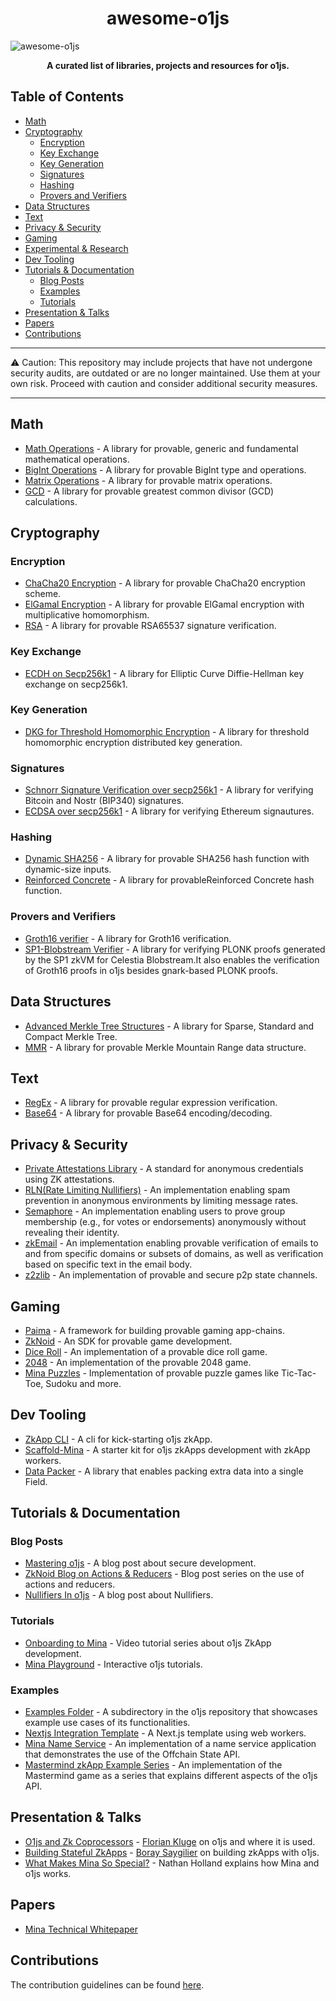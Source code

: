 <h1 align="center"> awesome-o1js</h1>

![awesome-o1js](https://github.com/user-attachments/assets/b9c8bccc-a1cd-4d9f-80a3-6b11029146a0)

**<p align="center">A curated list of libraries, projects and resources for o1js.</p>**

## Table of Contents


- [Math](#math)
- [Cryptography](#cryptography)
    - [Encryption](#encryption)
    - [Key Exchange](#key-exchange)
    - [Key Generation](#key-generation)
    - [Signatures](#signatures)
    - [Hashing](#hashing)
    - [Provers and Verifiers](#provers-and-verifiers)
- [Data Structures](#data-structures)
- [Text](#text)
- [Privacy & Security](#privacy--security)
- [Gaming](#gaming)
- [Experimental & Research](#experimental--research)
- [Dev Tooling](#dev-tooling)
- [Tutorials & Documentation](#tutorials--documentation)
    - [Blog Posts](#blog-posts)
    - [Examples](#examples)
    - [Tutorials](#tutorials)
- [Presentation & Talks](#presentation--talks)
- [Papers](#papers)
- [Contributions](#contributions)

---

:warning: Caution: This repository may include projects that have not undergone security audits, are outdated or are no longer maintained. Use them at your own risk. Proceed with caution and consider additional security measures.

---

## Math

- [Math Operations](https://github.com/yunus433/o1js-math) - A library for provable, generic and fundamental mathematical operations.
- [BigInt Operations](https://github.com/boray/o1js-bigint)  - A library for provable BigInt type and operations.
- [Matrix Operations](https://github.com/Vishalkulkarni45/o1js-matrix) - A library for provable matrix operations.
- [GCD](https://github.com/PaimaStudios/o1js-gcd)  - A library for provable greatest common divisor (GCD) calculations.

## Cryptography

### Encryption

- [ChaCha20 Encryption](https://github.com/0x471/o1js-chacha20/tree/main) - A library for provable ChaCha20 encryption scheme.
- [ElGamal Encryption](https://github.com/Trivo25/o1js-elgamal) -  A library for provable ElGamal encryption with multiplicative homomorphism.
- [RSA](https://github.com/Shigoto-dev19/o1js-rsa/tree/main) - A library for provable RSA65537 signature verification.

### Key Exchange

- [ECDH on Secp256k1](https://github.com/0x471/o1js-ecdh-secp256k1) - A library for Elliptic Curve Diffie-Hellman key exchange on secp256k1.

### Key Generation

- [DKG for Threshold Homomorphic Encryption](https://github.com/auxo-zk/Distributed-key-generation) - A library for threshold homomorphic encryption distributed key generation.

### Signatures

- [Schnorr Signature Verification over secp256k1](https://github.com/0x471/o1js-schnorr-secp256k1) - A library for verifying Bitcoin and Nostr (BIP340) signatures.
- [ECDSA over secp256k1](https://github.com/45930/ethereum-mina-signatures) -  A library for verifying Ethereum signautures.

### Hashing

- [Dynamic SHA256](https://github.com/Shigoto-dev19/o1js-dynamic-sha256) - A library for provable SHA256 hash function with dynamic-size inputs.
- [Reinforced Concrete](https://github.com/rymnc/reinforced-concrete-impls/) - A library for provableReinforced Concrete hash function.

### Provers and Verifiers

- [Groth16 verifier](https://github.com/onurinanc/o1js-groth16) - A library for Groth16 verification.
- [ SP1-Blobstream Verifier](https://github.com/geometers/o1js-blobstream) - A library for verifying PLONK proofs generated by the SP1 zkVM for Celestia Blobstream.It also enables the verification of Groth16 proofs in o1js besides gnark-based PLONK proofs.
  
## Data Structures

- [Advanced Merkle Tree Structures](https://github.com/plus3-labs/o1js-merkle) - A library for Sparse, Standard and Compact Merkle Tree.
- [MMR](https://github.com/codekaya/Mina_MMR) - A library for provable Merkle Mountain Range data structure.
  
## Text

- [RegEx](https://github.com/Shigoto-dev19/zk-regex-o1js) -  A library for provable regular expression verification.
- [Base64](https://github.com/Shigoto-dev19/o1js-base64/tree/main) - A library for provable Base64 encoding/decoding.

## Privacy & Security

- [Private Attestations Library](https://github.com/zksecurity/mina-attestations) - A standard for anonymous credentials using ZK attestations.
- [RLN(Rate Limiting Nullifiers)](https://github.com/0x471/o1js-rln) - An implementation enabling spam prevention in anonymous environments by limiting message rates.
- [Semaphore](https://github.com/Socialcap-app/semaphore-sdk) - An implementation enabling users to prove group membership (e.g., for votes or endorsements) anonymously without revealing their identity.
- [zkEmail](https://github.com/Shigoto-dev19/zk-email-o1js) - An implementation enabling provable verification of emails to and from specific domains or subsets of domains, as well as verification based on specific text in the email body.
- [z2zlib](https://github.com/Yeshilabs/z2zlib/tree/version/0.0.1) - An implementation of provable and secure p2p state channels.

## Gaming

- [Paima](https://github.com/PaimaStudios/paima-engine) - A framework for building provable gaming app-chains.
- [ZkNoid](https://github.com/ZkNoid/store) - An SDK for provable game development.
- [Dice Roll](https://github.com/YofiY/zk-dice-roll) - An implementation of a provable dice roll game.
- [2048](https://github.com/Chomtana/2048-o1js) - An implementation of the provable 2048 game.
- [Mina Puzzles](https://github.com/0xStruct/mina-puzzles) - Implementation of provable puzzle games like Tic-Tac-Toe, Sudoku and more.

## Dev Tooling

- [ZkApp CLI](https://github.com/o1-labs/zkapp-cli) - A cli for kick-starting o1js zkApp. 
- [Scaffold-Mina](https://github.com/DeMonkeyCoder/scaffold-mina) - A starter kit for o1js zkApps development with zkApp workers.
- [Data Packer](https://github.com/45930/o1js-pack) - A library that enables packing extra data into a single Field.
  
## Tutorials & Documentation

### Blog Posts
- [Mastering o1js](https://medium.com/veridise/mastering-o1js-on-mina-four-key-strategies-for-secure-development-fff3a3f4f6d1) - A blog post about secure development.
- [ZkNoid Blog on Actions & Reducers](https://medium.com/zknoid/mina-action-reducers-guide-why-we-need-them-81b6836c1700) - Blog post series on the use of actions and reducers.
- [Nullifiers In o1js](https://www.o1labs.org/blog/the-many-saints-of-privacy-nullifiers-in-o1js) - A blog post about Nullifiers.

### Tutorials
- [Onboarding to Mina](https://www.youtube.com/watch?v=bJ6BRvFpyk4&list=PLNwigD3FQvjBvYunrf_v2v7lGSeIOpAkx) - Video tutorial series about o1js ZkApp development.
- [Mina Playground](https://www.minaplayground.com/) - Interactive o1js tutorials.

### Examples
- [Examples Folder](https://github.com/o1-labs/o1js/tree/main/src/examples) - A subdirectory in the o1js repository that showcases example use cases of its functionalities.
- [Nextjs Integration Template](https://github.com/o1-labs-XT/next-js-integration-example) - A Next.js template using web workers.
- [Mina Name Service](https://github.com/o1-labs-XT/name-service-example) - An implementation of a name service application that demonstrates the use of the Offchain State API.
- [Mastermind zkApp Example Series](https://github.com/Shigoto-dev19/mina-mastermind/) -  An implementation of the Mastermind game as a series that explains different aspects of the o1js API.

## Presentation & Talks

- [O1js and Zk Coprocessors](https://www.youtube.com/watch?v=2OroIELozJg) - [Florian Kluge](https://x.com/zktrivo) on o1js and where it is used.
- [Building Stateful ZkApps](https://www.youtube.com/watch?v=aMWDh4minG4) - [Boray Saygilier](https://x.com/boraysaygilier) on building zkApps with o1js.
- [What Makes Mina So Special?](https://www.youtube.com/watch?v=-fG0JLtYlJE) - Nathan Holland explains how Mina and o1js works.
  
## Papers
- [Mina Technical Whitepaper](https://minaprotocol.com/wp-content/uploads/technicalWhitepaper.pdf)

## Contributions

The contribution guidelines can be found [here](https://github.com/navigators-exploration-team/awesome-o1js/blob/main/CONTRIBUTING.md).
